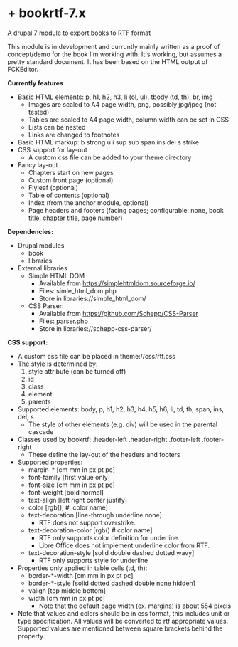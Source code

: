 # +  bookrtf-7.x
A drupal 7 module to export books to RTF format

This module is in development and curruntly mainly written as a proof of
concept/demo for the book I'm working with. It's working, but assumes a
pretty standard document. It has been based on the HTML output of FCKEditor.

**Currently features**
- Basic HTML elements: p, h1, h2, h3, li (ol, ul), tbody (td, th), br, img
  - Images are scaled to A4 page width, png, possibly jpg/jpeg (not tested)
  - Tables are scaled to A4 page width, column width can be set in CSS
  - Lists can be nested
  - Links are changed to footnotes
- Basic HTML markup: b strong u i sup sub span ins del s strike
- CSS support for lay-out
  - A custom css file can be added to your theme directory
- Fancy lay-out
  - Chapters start on new pages
  - Custom front page (optional)
  - Flyleaf (optional)
  - Table of contents (optional)
  - Index (from the anchor module, optional)
  - Page headers and footers (facing pages; configurable: none, book title,
    chapter title, page number)

**Dependencies:**
- Drupal modules
  - book
  - libraries
- External libraries
  - Simple HTML DOM 
    - Available from https://simplehtmldom.sourceforge.io/
    - Files: simle_html_dom.php
    - Store in libraries://simple_html_dom/
  - CSS Parser: 
    - Available from https://github.com/Schepp/CSS-Parser 
    - Files: parser.php
    - Store in libraries://schepp-css-parser/

**CSS support:**
- A custom css file can be placed in theme://css/rtf.css
- The style is determined by:
  1. style attribute (can be turned off)
  2. id
  3. class
  4. element
  5. parents
- Supported elements: body, p, h1, h2, h3, h4, h5, h6, li, td, th, span, ins, del, s
  - The style of other elements (e.g. div) will be used in the parental cascade
- Classes used by bookrtf: .header-left .header-right .footer-left .footer-right
  - These define the lay-out of the headers and footers
- Supported properties:
  - margin-* \[cm mm in px pt pc]
  - font-family \[first value only]
  - font-size \[cm mm in px pt pc]
  - font-weight \[bold normal]
  - text-align \[left right center justify]
  - color \[rgb(), #, color name]
  - text-decoration \[line-through underline none]
    - RTF does not support overstrike.
  - text-decoration-color \[rgb() # color name]
    - RTF only supports color definition for underline.
    - Libre Office does not implement underline color from RTF.
  - text-decoration-style \[solid double dashed dotted wavy]
    - RTF only supports style for underline
- Properties only applied in table cells \(td, th):
  - border-\*-width \[cm mm in px pt pc]
  - border-\*-style \[solid dotted dashed double none hidden]
  - valign \[top middle bottom]
  - width \[cm mm in px pt pc]
    - Note that the default page width (ex. margins) is about 554 pixels
- Note that values and colors should be in css format, this includes unit or
  type specification. All values will be converted to rtf appropriate values.
  Supported values are mentioned between square brackets behind the property.
